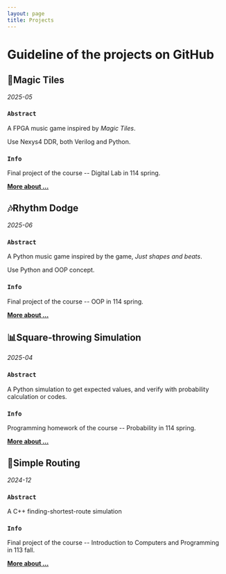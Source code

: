 ```yaml
---
layout: page
title: Projects
---
```


# **Guideline of the projects on GitHub** 
## 🎼**Magic Tiles**
*2025-05*

### `Abstract`

A FPGA music game inspired by *Magic Tiles*. 

Use Nexys4 DDR, both Verilog and Python.

### `Info`

Final project of the course -- Digital Lab in 114 spring.

[**More about ...**](_posts/2025-06-13-Magic-Tiles.md)  

## 🎶**Rhythm Dodge**
*2025-06*
### `Abstract`

A Python music game inspired by the game, *Just shapes and beats*.

Use Python and OOP concept.

### `Info`

Final project of the course -- OOP in 114 spring.

[**More about ...**](https://github.com/haleychang0530/oop-2025-proj-rhythm-dodge.git) 

## 📊**Square-throwing Simulation**
*2025-04*

### `Abstract`

A Python simulation to get expected values, and verify with probability calculation or codes.

### `Info`

Programming homework of the course -- Probability in 114 spring.

[**More about ...**](https://github.com/Hazel-1212/Square_throwing_Simulation.git) 


## 📐**Simple Routing**
*2024-12*

### `Abstract`

A C++ finding-shortest-route simulation

### `Info`

Final project of the course -- Introduction to Computers and Programming in 113 fall.

[**More about ...**](https://github.com/Hazel-1212/Simple-Routing.git) 